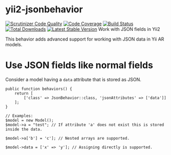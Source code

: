 # yii2-jsonbehavior
[![Scrutinizer Code Quality](https://scrutinizer-ci.com/g/SAM-IT/yii2-jsonbehavior/badges/quality-score.png?b=master)](https://scrutinizer-ci.com/g/SAM-IT/yii2-jsonbehavior/?branch=master)
[![Code Coverage](https://scrutinizer-ci.com/g/SAM-IT/yii2-jsonbehavior/badges/coverage.png?b=master)](https://scrutinizer-ci.com/g/SAM-IT/yii2-jsonbehavior/?branch=master)
[![Build Status](https://scrutinizer-ci.com/g/SAM-IT/yii2-jsonbehavior/badges/build.png?b=master)](https://scrutinizer-ci.com/g/SAM-IT/yii2-jsonbehavior/build-status/master)
[![Total Downloads](https://poser.pugx.org/sam-it/yii2-jsonbehavior/downloads)](https://packagist.org/packages/sam-it/yii2-jsonbehavior)
[![Latest Stable Version](https://poser.pugx.org/sam-it/yii2-jsonbehavior/v/stable)](https://packagist.org/packages/sam-it/yii2-jsonbehavior)
Work with JSON fields in Yii2

This behavior adds advanced support for working with JSON data in Yii AR models.

# Use JSON fields like normal fields
Consider a model having a `data` attribute that is stored as JSON.
````
public function behaviors() {
    return [
        ['class' => JsonBehavior::class, 'jsonAttributes' => ['data']]
    ];
}

// Examples:
$model = new Model();
$model->a = "test"; // If attribute 'a' does not exist this is stored inside the data.

$model->a['b'] = 'c']; // Nested arrays are supported.

$model->data = ['x' => 'y']; // Assigning directly is supported.
````

